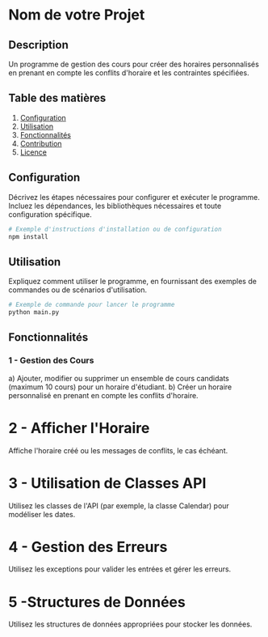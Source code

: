 # Nom de votre Projet

## Description
Un programme de gestion des cours pour créer des horaires personnalisés en prenant en compte les conflits d'horaire et les contraintes spécifiées.

## Table des matières
1. [Configuration](#configuration)
2. [Utilisation](#utilisation)
3. [Fonctionnalités](#fonctionnalités)
4. [Contribution](#contribution)
5. [Licence](#licence)

## Configuration
Décrivez les étapes nécessaires pour configurer et exécuter le programme. Incluez les dépendances, les bibliothèques nécessaires et toute configuration spécifique.

```bash
# Exemple d'instructions d'installation ou de configuration
npm install
```
## Utilisation
Expliquez comment utiliser le programme, en fournissant des exemples de commandes ou de scénarios d'utilisation.
```bash
# Exemple de commande pour lancer le programme
python main.py
```

## Fonctionnalités
### 1 - Gestion des Cours
a) Ajouter, modifier ou supprimer un ensemble de cours candidats (maximum 10 cours) pour un horaire d'étudiant.
b) Créer un horaire personnalisé en prenant en compte les conflits d'horaire.

# 2 - Afficher l'Horaire
Affiche l'horaire créé ou les messages de conflits, le cas échéant.

# 3 - Utilisation de Classes API
Utilisez les classes de l'API (par exemple, la classe Calendar) pour modéliser les dates.

# 4 - Gestion des Erreurs
Utilisez les exceptions pour valider les entrées et gérer les erreurs.

# 5 -Structures de Données
Utilisez les structures de données appropriées pour stocker les données.
